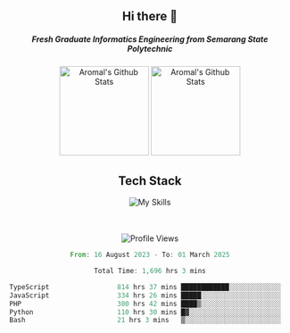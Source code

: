 <div align="center">
  <h2>Hi there 👋</h2>

  <h5>Fresh Graduate Informatics Engineering from Semarang State Polytechnic</h5>

  <img
    height="160"
    alt="Aromal's Github Stats"
    src="https://github-readme-stats.vercel.app/api?username=dafariski77&show_icons=true&theme=tokyonight&count_private=true"
  />
  <img
    alt="Aromal's Github Stats"
    height="160"
    src="https://github-readme-stats.vercel.app/api/top-langs/?username=dafariski77&layout=compact&theme=tokyonight"
  />

  <h2>Tech Stack</h2>
  
![My Skills](https://simpleskill.icons.workers.dev/svg?i=typescript,next.js,react,tailwindcss,shadcnui,reactquery,prisma,socketdotio,zod)

  <br /><br />
  <img src="https://komarev.com/ghpvc/?username=dafariski77&abbreviated=true" alt="Profile Views">
    
  <!--START_SECTION:waka-->

```rust
From: 16 August 2023 - To: 01 March 2025

Total Time: 1,696 hrs 3 mins

TypeScript                 814 hrs 37 mins ████████████░░░░░░░░░░░░░   47.59 %
JavaScript                 334 hrs 26 mins █████░░░░░░░░░░░░░░░░░░░░   19.54 %
PHP                        300 hrs 42 mins ████▒░░░░░░░░░░░░░░░░░░░░   17.57 %
Python                     110 hrs 30 mins █▓░░░░░░░░░░░░░░░░░░░░░░░   06.46 %
Bash                       21 hrs 3 mins   ▒░░░░░░░░░░░░░░░░░░░░░░░░   01.23 %
```

<!--END_SECTION:waka-->
</div>
